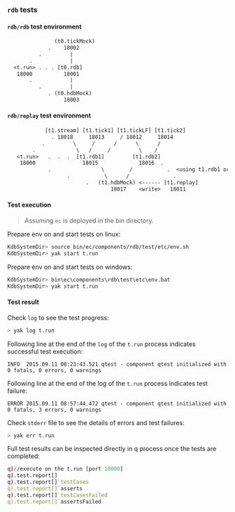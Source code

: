 ### `rdb` tests

#### `rdb/rdb` test environment

```txt
               (t0.tickMock)  
             .    18002
          .         |
       .            |
  <t.run> . . . [t0.rdb]          
   18000          18001 
       .            |
          .         |
             . (t0.hdbMock)
                  18003
```

#### `rdb/replay` test environment

```txt
            [t1.stream] [t1.tick1] [t1.tickLF] [t1.tick2]
              . 18018     18013     / 18012     18014
           .         \     /      /      \      /  
        .             \   /     /         \    /    
   <t.run>   .  .  .  [t1.rdb1]         [t1.rdb2]
    18000               18015             18016  .
             .                \        /           .  <using t1.rdb1 or t1.rdb2 cfg>               
                   .           \      /              .   
                         .   (t1.hdbMock) <------ [t1.replay]
                                 18017    <write>   18011
```

#### Test execution
> Assuming `ec` is deployed in the bin directory.

Prepare env on and start tests on linux:
```bash
KdbSystemDir> source bin/ec/components/rdb/test/etc/env.sh
KdbSystemDir> yak start t.run
```

Prepare env on and start tests on windows:
```bash
KdbSystemDir> bin\ec\components\rdb\test\etc\env.bat
KdbSystemDir> yak start t.run
```
  
#### Test result

Check `log` to see the test progress:
```bash
> yak log t.run
```

Following line at the end of the `log` of the `t.run` process indicates successful test execution:

```INFO  2015.09.11 08:23:43.521 qtest - component qtest initialized with 0 fatals, 0 errors, 0 warnings```

Following line at the end of the log of the `t.run` process indicates test failure:

```ERROR 2015.09.11 08:57:44.472 qtest - component qtest initialized with 0 fatals, 3 errors, 0 warnings```

Check `stderr` file to see the details of errors and test failures:
```bash
> yak err t.run
```

Full test results can be inspected directly in q process once the tests are completed:
```q  
q)//execute on the t.run [port 18000]
q).test.report[]
q).test.report[]`testCases
q).test.report[]`asserts
q).test.report[]`testCasesFailed
q).test.report[]`assertsFailed
```
